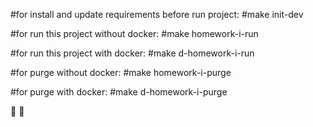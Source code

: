 #for install and update requirements before run project: #make init-dev

#for run this project without docker: #make homework-i-run

#for run this project with docker: #make d-homework-i-run

#for purge without docker: #make homework-i-purge

#for purge with docker: #make d-homework-i-purge

:triumph: :triumph: